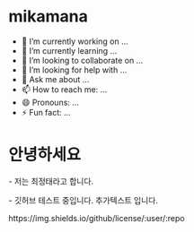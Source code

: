 # mikamana 
- 🔭 I’m currently working on ...
- 🌱 I’m currently learning ...
- 👯 I’m looking to collaborate on ...
- 🤔 I’m looking for help with ...
- 💬 Ask me about ...
- 📫 How to reach me: ...
- 😄 Pronouns: ...
- ⚡ Fun fact: ...


<h1> 안녕하세요 </h1>
  <p> - 저는 최정태라고 합니다. </p>
  <p> - 깃허브 테스트 중입니다. <span> 추가텍스트 입니다. </span></p>
https://img.shields.io/github/license/:user/:repo
